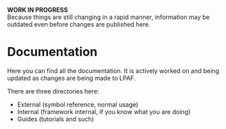 **WORK IN PROGRESS**<br>
Because things are still changing in a rapid manner, information may be outdated even before changes are published here.
# Documentation
Here you can find all the documentation. It is actively worked on and being updated as changes are being made to LPAF.

There are three directories here:
- External (symbol reference, normal usage)
- Internal (framework internal, if you know what you are doing)
- Guides (tutorials and such)
